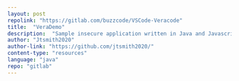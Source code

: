 ```yaml
---
layout: post
repolink: "https://gitlab.com/buzzcode/VSCode-Veracode"
title:  "VeraDemo"
description:  "Sample insecure application written in Java and Javascript, showing vulnerabilities in realistic Java code."
author: "Jtsmith2020"
author-link: "https://github.com/jtsmith2020/"
content-type: "resources"
language: "java"
repo: "gitlab"
---
```

